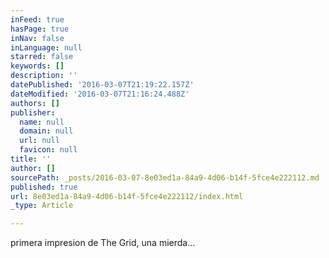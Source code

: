 ```yaml
---
inFeed: true
hasPage: true
inNav: false
inLanguage: null
starred: false
keywords: []
description: ''
datePublished: '2016-03-07T21:19:22.157Z'
dateModified: '2016-03-07T21:16:24.488Z'
authors: []
publisher:
  name: null
  domain: null
  url: null
  favicon: null
title: ''
author: []
sourcePath: _posts/2016-03-07-8e03ed1a-84a9-4d06-b14f-5fce4e222112.md
published: true
url: 8e03ed1a-84a9-4d06-b14f-5fce4e222112/index.html
_type: Article

---
```

primera impresion de The Grid, una mierda...